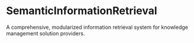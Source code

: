 # SemanticInformationRetrieval
A comprehensive, modularized information retrieval system for knowledge management solution providers.
